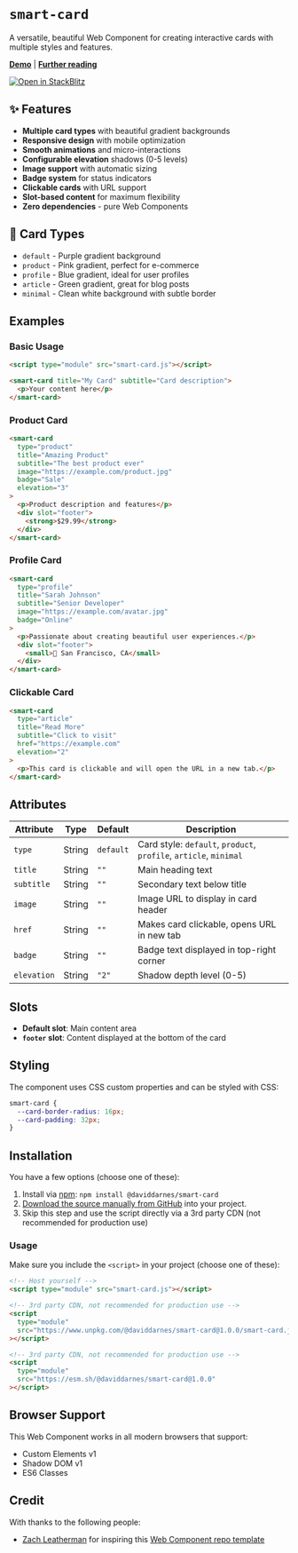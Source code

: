# `smart-card`

A versatile, beautiful Web Component for creating interactive cards with multiple styles and features.

**[Demo](https://daviddarnes.github.io/smart-card/demo.html)** | **[Further reading](https://darn.es/web-component-github-starter-template/)**

[![Open in StackBlitz](https://developer.stackblitz.com/img/open_in_stackblitz.svg)](https://stackblitz.com/~/github.com/daviddarnes/smart-card?file=smart-card.js&initialPath=/demo.html)

## ✨ Features

- **Multiple card types** with beautiful gradient backgrounds
- **Responsive design** with mobile optimization
- **Smooth animations** and micro-interactions
- **Configurable elevation** shadows (0-5 levels)
- **Image support** with automatic sizing
- **Badge system** for status indicators
- **Clickable cards** with URL support
- **Slot-based content** for maximum flexibility
- **Zero dependencies** - pure Web Components

## 🎨 Card Types

- `default` - Purple gradient background
- `product` - Pink gradient, perfect for e-commerce
- `profile` - Blue gradient, ideal for user profiles
- `article` - Green gradient, great for blog posts
- `minimal` - Clean white background with subtle border

## Examples

### Basic Usage

```html
<script type="module" src="smart-card.js"></script>

<smart-card title="My Card" subtitle="Card description">
  <p>Your content here</p>
</smart-card>
```

### Product Card

```html
<smart-card 
  type="product"
  title="Amazing Product"
  subtitle="The best product ever"
  image="https://example.com/product.jpg"
  badge="Sale"
  elevation="3"
>
  <p>Product description and features</p>
  <div slot="footer">
    <strong>$29.99</strong>
  </div>
</smart-card>
```

### Profile Card

```html
<smart-card 
  type="profile"
  title="Sarah Johnson"
  subtitle="Senior Developer"
  image="https://example.com/avatar.jpg"
  badge="Online"
>
  <p>Passionate about creating beautiful user experiences.</p>
  <div slot="footer">
    <small>📍 San Francisco, CA</small>
  </div>
</smart-card>
```

### Clickable Card

```html
<smart-card 
  type="article"
  title="Read More"
  subtitle="Click to visit"
  href="https://example.com"
  elevation="2"
>
  <p>This card is clickable and will open the URL in a new tab.</p>
</smart-card>
```

## Attributes

| Attribute | Type | Default | Description |
|-----------|------|---------|-------------|
| `type` | String | `default` | Card style: `default`, `product`, `profile`, `article`, `minimal` |
| `title` | String | `""` | Main heading text |
| `subtitle` | String | `""` | Secondary text below title |
| `image` | String | `""` | Image URL to display in card header |
| `href` | String | `""` | Makes card clickable, opens URL in new tab |
| `badge` | String | `""` | Badge text displayed in top-right corner |
| `elevation` | String | `"2"` | Shadow depth level (0-5) |

## Slots

- **Default slot**: Main content area
- **`footer` slot**: Content displayed at the bottom of the card

## Styling

The component uses CSS custom properties and can be styled with CSS:

```css
smart-card {
  --card-border-radius: 16px;
  --card-padding: 32px;
}
```

## Installation

You have a few options (choose one of these):

1. Install via [npm](https://www.npmjs.com/package/@daviddarnes/smart-card): `npm install @daviddarnes/smart-card`
1. [Download the source manually from GitHub](https://github.com/daviddarnes/smart-card/releases) into your project.
1. Skip this step and use the script directly via a 3rd party CDN (not recommended for production use)

### Usage

Make sure you include the `<script>` in your project (choose one of these):

```html
<!-- Host yourself -->
<script type="module" src="smart-card.js"></script>
```

```html
<!-- 3rd party CDN, not recommended for production use -->
<script
  type="module"
  src="https://www.unpkg.com/@daviddarnes/smart-card@1.0.0/smart-card.js"
></script>
```

```html
<!-- 3rd party CDN, not recommended for production use -->
<script
  type="module"
  src="https://esm.sh/@daviddarnes/smart-card@1.0.0"
></script>
```

## Browser Support

This Web Component works in all modern browsers that support:
- Custom Elements v1
- Shadow DOM v1
- ES6 Classes

## Credit

With thanks to the following people:

- [Zach Leatherman](https://zachleat.com) for inspiring this [Web Component repo template](https://github.com/daviddarnes/component-template)